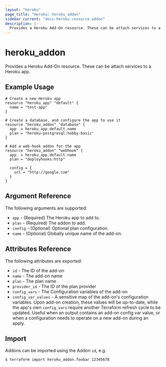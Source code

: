 ```yaml
---
layout: "heroku"
page_title: "Heroku: heroku_addon"
sidebar_current: "docs-heroku-resource-addon"
description: |-
  Provides a Heroku Add-On resource. These can be attach services to a Heroku app.
---
```


# heroku\_addon

Provides a Heroku Add-On resource. These can be attach
services to a Heroku app.

## Example Usage

```hcl-terraform
# Create a new Heroku app
resource "heroku_app" "default" {
  name = "test-app"
}

# Create a database, and configure the app to use it
resource "heroku_addon" "database" {
  app  = heroku_app.default.name
  plan = "heroku-postgresql:hobby-basic"
}

# Add a web-hook addon for the app
resource "heroku_addon" "webhook" {
  app  = heroku_app.default.name
  plan = "deployhooks:http"

  config = {
    url = "http://google.com"
  }
}
```

## Argument Reference

The following arguments are supported:

* `app` - (Required) The Heroku app to add to.
* `plan` - (Required) The addon to add.
* `config` - (Optional) Optional plan configuration.
* `name` - (Optional) Globally unique name of the add-on.

## Attributes Reference

The following attributes are exported:

* `id` - The ID of the add-on
* `name` - The add-on name
* `plan` - The plan name
* `provider_id` - The ID of the plan provider
* `config_vars` - The Configuration variables of the add-on
* `config_var_values` - A sensitive map of the add-on's configuration variables. Upon add-on creation, these values will be up-to-date, while the app's own `config_vars` require another Terraform refresh cycle to be updated. Useful when an output contains an add-on config var value, or when a configuration needs to operate on a new add-on during an apply.

## Import

Addons can be imported using the Addon `id`, e.g.

```
$ terraform import heroku_addon.foobar 12345678
```
